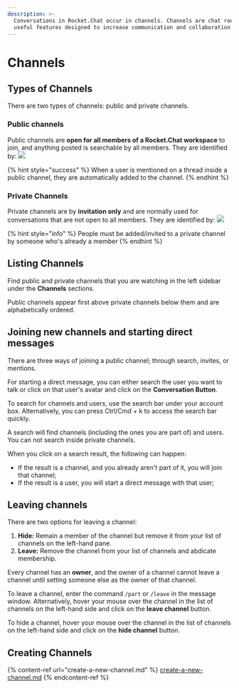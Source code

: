 ```yaml
---
description: >-
  Conversations in Rocket.Chat occur in channels. Channels are chat rooms with
  useful features designed to increase communication and collaboration.
---
```


# Channels

## Types of Channels

There are two types of channels: public and private channels.

### Public channels

Public channels are **open for all members of a Rocket.Chat workspace** to join, and anything posted is searchable by all members. They are identified by: ![](../../../../.gitbook/assets/2021-12-23\_19-51-58.png)

{% hint style="success" %}
When a user is mentioned on a thread inside a public channel, they are automatically added to the channel.
{% endhint %}

### Private Channels

Private channels are by **invitation only** and are normally used for conversations that are not open to all members. They are identified by: ![](../../../../.gitbook/assets/2021-12-23\_19-50-54.png)

{% hint style="info" %}
People must be added/invited to a private channel by someone who's already a member
{% endhint %}

## Listing Channels

Find public and private channels that you are watching in the left sidebar under the **Channels** sections.

Public channels appear first above private channels below them and are alphabetically ordered.

## Joining new channels and starting direct messages

There are three ways of joining a public channel; through search, invites, or mentions.

For starting a direct message, you can either search the user you want to talk or click on that user's avatar and click on the **Conversation Button**.

To search for channels and users, use the search bar under your account box. Alternatively, you can press Ctrl/Cmd + k to access the search bar quickly.

A search will find channels (including the ones you are part of) and users. You can not search inside private channels.

When you click on a search result, the following can happen:

* If the result is a channel, and you already aren't part of it, you will join that channel;
* If the result is a user, you will start a direct message with that user;

## Leaving channels

There are two options for leaving a channel:

1. **Hide:** Remain a member of the channel but remove it from your list of channels on the left-hand pane.
2. **Leave:** Remove the channel from your list of channels and abdicate membership.

Every channel has an **owner**, and the owner of a channel cannot leave a channel until setting someone else as the owner of that channel.

To leave a channel, enter the command `/part` or `/leave` in the message window. Alternatively, hover your mouse over the channel in the list of channels on the left-hand side and click on the **leave channel** button.

To hide a channel, hover your mouse over the channel in the list of channels on the left-hand side and click on the **hide channel** button.

## Creating Channels

{% content-ref url="create-a-new-channel.md" %}
[create-a-new-channel.md](create-a-new-channel.md)
{% endcontent-ref %}
